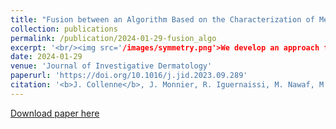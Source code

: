 ```yaml
---
title: "Fusion between an Algorithm Based on the Characterization of Melanocytic Lesions Asymmetry with an Ensemble of Convolutional Neural Networks for Melanoma Detection"
collection: publications
permalink: /publication/2024-01-29-fusion_algo
excerpt: '<br/><img src='/images/symmetry.png'>We develop an approach focusing on the asymmetry within skin lesions to detect melanomas. An asymmetry model predicts the asymmetry rate of a given lesion, which, when combined with convolutional neural networks, improves the final results and enhances interpretability for dermatologists.'
date: 2024-01-29
venue: 'Journal of Investigative Dermatology'
paperurl: 'https://doi.org/10.1016/j.jid.2023.09.289'
citation: '<b>J. Collenne</b>, J. Monnier, R. Iguernaissi, M. Nawaf, M.-A. Richard, J.-J. Grob, C. Gaudy-Marqueste, S. Dubuisson, D. Merad. (2024). &quot;Fusion between an Algorithm Based on the Characterization of Melanocytic Lesions Asymmetry with an Ensemble of Convolutional Neural Networks for Melanoma Detection.&quot; <i>Journal of Investigative Dermatology.</i>'
---
```


[Download paper here](http://academicpages.github.io/files/paper1.pdf)
